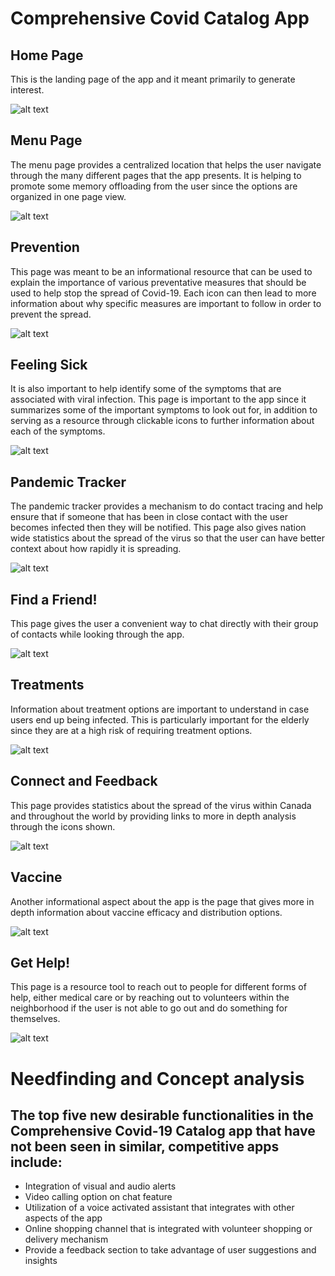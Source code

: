 # Comprehensive Covid Catalog App

## Home Page

This is the landing page of the app and it meant primarily to generate interest.  

![alt text](https://github.com/knezj/HCI-Covid-App/blob/main/images/HCI_A2_Home.png)

## Menu Page

The menu page provides a centralized location that helps the user navigate through the many different pages that the app presents. It is helping to promote some memory offloading from the user since the options are organized in one page view. 

![alt text](https://github.com/knezj/HCI-Covid-App/blob/main/images/HCI_A2_Menu.png)


## Prevention

This page was meant to be an informational resource that can be used to explain the importance of various preventative measures that should be used to help stop the spread of Covid-19. Each icon can then lead to more information about why specific measures are important to follow in order to prevent the spread.

![alt text](https://github.com/knezj/HCI-Covid-App/blob/main/images/HCI_A2_Prevention.png)


## Feeling Sick

It is also important to help identify some of the symptoms that are associated with viral infection. This page is important to the app since it summarizes some of the important symptoms to look out for, in addition to serving as a resource through clickable icons to further information about each of the symptoms. 

![alt text](https://github.com/knezj/HCI-Covid-App/blob/main/images/HCI_A2_Feeling_Sick.png)


## Pandemic Tracker

The pandemic tracker provides a mechanism to do contact tracing and help ensure that if someone that has been in close contact with the user becomes infected then they will be notified. This page also gives nation wide statistics about the spread of the virus so that the user can have better context about how rapidly it is spreading. 

![alt text](https://github.com/knezj/HCI-Covid-App/blob/main/images/HCI_A2_Pandemic_Tracker.png)


## Find a Friend!

This page gives the user a convenient way to chat directly with their group of contacts while looking through the app. 

![alt text](https://github.com/knezj/HCI-Covid-App/blob/main/images/HCI_A2_Find_A_Friend.png)


## Treatments 

Information about treatment options are important to understand in case users end up being infected. This is particularly important for the elderly since they are at a high risk of requiring treatment options. 

![alt text](https://github.com/knezj/HCI-Covid-App/blob/main/images/HCI_A2_Treatments.png)


## Connect and Feedback 

This page provides statistics about the spread of the virus within Canada and throughout the world by providing links to more in depth analysis through the icons shown. 

![alt text](https://github.com/knezj/HCI-Covid-App/blob/main/images/HCI_A2_Connect_and_Feedback.png)


## Vaccine 

Another informational aspect about the app is the page that gives more in depth information about vaccine efficacy and distribution options. 

![alt text](https://github.com/knezj/HCI-Covid-App/blob/main/images/HCI_A2_Vaccine.png)


## Get Help!

This page is a resource tool to reach out to people for different forms of help, either medical care or by reaching out to volunteers within the neighborhood if the user is not able to go out and do something for themselves. 

![alt text](https://github.com/knezj/HCI-Covid-App/blob/main/images/HCI_A2_Get_Help.png)


# Needfinding and Concept analysis 

## The top five new desirable functionalities in the Comprehensive Covid-19 Catalog app that have not been seen in similar, competitive apps include: 

-	Integration of visual and audio alerts 
-	Video calling option on chat feature
-	Utilization of a voice activated assistant that integrates with other aspects of the app
-	Online shopping channel that is integrated with volunteer shopping or delivery mechanism
-	Provide a feedback section to take advantage of user suggestions and insights


